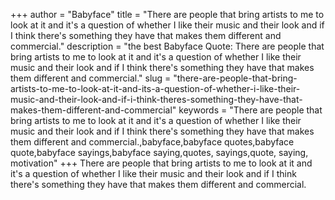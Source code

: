 +++
author = "Babyface"
title = "There are people that bring artists to me to look at it and it's a question of whether I like their music and their look and if I think there's something they have that makes them different and commercial."
description = "the best Babyface Quote: There are people that bring artists to me to look at it and it's a question of whether I like their music and their look and if I think there's something they have that makes them different and commercial."
slug = "there-are-people-that-bring-artists-to-me-to-look-at-it-and-its-a-question-of-whether-i-like-their-music-and-their-look-and-if-i-think-theres-something-they-have-that-makes-them-different-and-commercial"
keywords = "There are people that bring artists to me to look at it and it's a question of whether I like their music and their look and if I think there's something they have that makes them different and commercial.,babyface,babyface quotes,babyface quote,babyface sayings,babyface saying,quotes, sayings,quote, saying, motivation"
+++
There are people that bring artists to me to look at it and it's a question of whether I like their music and their look and if I think there's something they have that makes them different and commercial.
